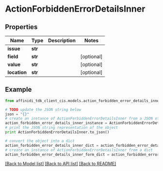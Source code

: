 # ActionForbiddenErrorDetailsInner

## Properties

| Name         | Type    | Description | Notes      |
| ------------ | ------- | ----------- | ---------- |
| **issue**    | **str** |             |
| **field**    | **str** |             | [optional] |
| **value**    | **str** |             | [optional] |
| **location** | **str** |             | [optional] |

## Example

```python
from affinidi_tdk_client_cis.models.action_forbidden_error_details_inner import ActionForbiddenErrorDetailsInner

# TODO update the JSON string below
json = "{}"
# create an instance of ActionForbiddenErrorDetailsInner from a JSON string
action_forbidden_error_details_inner_instance = ActionForbiddenErrorDetailsInner.from_json(json)
# print the JSON string representation of the object
print ActionForbiddenErrorDetailsInner.to_json()

# convert the object into a dict
action_forbidden_error_details_inner_dict = action_forbidden_error_details_inner_instance.to_dict()
# create an instance of ActionForbiddenErrorDetailsInner from a dict
action_forbidden_error_details_inner_form_dict = action_forbidden_error_details_inner.from_dict(action_forbidden_error_details_inner_dict)
```

[[Back to Model list]](../README.md#documentation-for-models) [[Back to API list]](../README.md#documentation-for-api-endpoints) [[Back to README]](../README.md)
